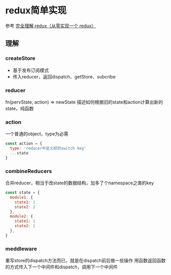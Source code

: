 # redux简单实现

参考 [完全理解 redux（从零实现一个 redux）](https://github.com/brickspert/blog/issues/22)

## 理解

### createStore

- 基于发布订阅模式
- 传入reducer，返回dispatch、getStore、subcribe

### reducer

fn(pervState, action) => newState
描述如何根据旧的state和action计算出新的state，纯函数

### action

一个普通的object，type为必需

```js
const action = {
  type: 'reducer中定义好的switch key'
  ...state
}
```

### combineReducers

合并reducer，相当于改state的数据结构，加多了个namespace之类的key

```js
const state = {
  module1: {
    state1: 1
    state2: 2
  },
  module2: {
    state1: 1
    state2: 1
  },
}
```

### meddleware

重写store的dispatch方法而已，就是在dispatch前后做一些操作
用函数返回函数的方式传入下一个中间件和dispatch，调用下一个中间件
